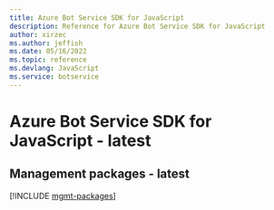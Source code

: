 ```yaml
---
title: Azure Bot Service SDK for JavaScript
description: Reference for Azure Bot Service SDK for JavaScript
author: xirzec
ms.author: jeffish
ms.date: 05/16/2022
ms.topic: reference
ms.devlang: JavaScript
ms.service: botservice
---
```

# Azure Bot Service SDK for JavaScript - latest
## Management packages - latest
[!INCLUDE [mgmt-packages](bot-service-mgmt-index.md)]
